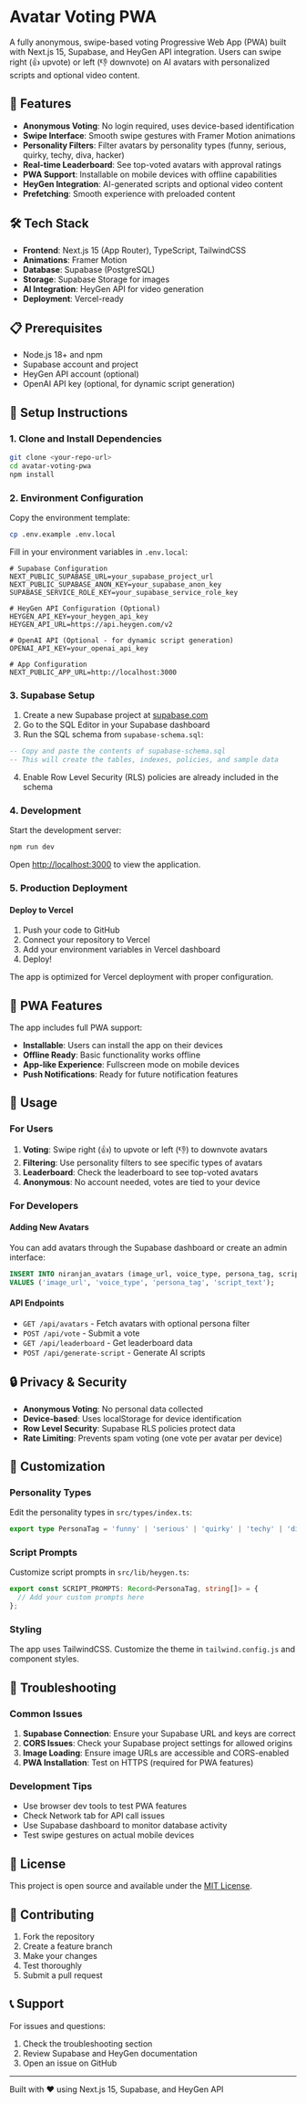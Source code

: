 # Avatar Voting PWA

A fully anonymous, swipe-based voting Progressive Web App (PWA) built with Next.js 15, Supabase, and HeyGen API integration. Users can swipe right (👍 upvote) or left (👎 downvote) on AI avatars with personalized scripts and optional video content.

## 🚀 Features

- **Anonymous Voting**: No login required, uses device-based identification
- **Swipe Interface**: Smooth swipe gestures with Framer Motion animations
- **Personality Filters**: Filter avatars by personality types (funny, serious, quirky, techy, diva, hacker)
- **Real-time Leaderboard**: See top-voted avatars with approval ratings
- **PWA Support**: Installable on mobile devices with offline capabilities
- **HeyGen Integration**: AI-generated scripts and optional video content
- **Prefetching**: Smooth experience with preloaded content

## 🛠️ Tech Stack

- **Frontend**: Next.js 15 (App Router), TypeScript, TailwindCSS
- **Animations**: Framer Motion
- **Database**: Supabase (PostgreSQL)
- **Storage**: Supabase Storage for images
- **AI Integration**: HeyGen API for video generation
- **Deployment**: Vercel-ready

## 📋 Prerequisites

- Node.js 18+ and npm
- Supabase account and project
- HeyGen API account (optional)
- OpenAI API key (optional, for dynamic script generation)

## 🔧 Setup Instructions

### 1. Clone and Install Dependencies

```bash
git clone <your-repo-url>
cd avatar-voting-pwa
npm install
```

### 2. Environment Configuration

Copy the environment template:

```bash
cp .env.example .env.local
```

Fill in your environment variables in `.env.local`:

```env
# Supabase Configuration
NEXT_PUBLIC_SUPABASE_URL=your_supabase_project_url
NEXT_PUBLIC_SUPABASE_ANON_KEY=your_supabase_anon_key
SUPABASE_SERVICE_ROLE_KEY=your_supabase_service_role_key

# HeyGen API Configuration (Optional)
HEYGEN_API_KEY=your_heygen_api_key
HEYGEN_API_URL=https://api.heygen.com/v2

# OpenAI API (Optional - for dynamic script generation)
OPENAI_API_KEY=your_openai_api_key

# App Configuration
NEXT_PUBLIC_APP_URL=http://localhost:3000
```

### 3. Supabase Setup

1. Create a new Supabase project at [supabase.com](https://supabase.com)
2. Go to the SQL Editor in your Supabase dashboard
3. Run the SQL schema from `supabase-schema.sql`:

```sql
-- Copy and paste the contents of supabase-schema.sql
-- This will create the tables, indexes, policies, and sample data
```

4. Enable Row Level Security (RLS) policies are already included in the schema

### 4. Development

Start the development server:

```bash
npm run dev
```

Open [http://localhost:3000](http://localhost:3000) to view the application.

### 5. Production Deployment

#### Deploy to Vercel

1. Push your code to GitHub
2. Connect your repository to Vercel
3. Add your environment variables in Vercel dashboard
4. Deploy!

The app is optimized for Vercel deployment with proper configuration.

## 📱 PWA Features

The app includes full PWA support:

- **Installable**: Users can install the app on their devices
- **Offline Ready**: Basic functionality works offline
- **App-like Experience**: Fullscreen mode on mobile devices
- **Push Notifications**: Ready for future notification features

## 🎯 Usage

### For Users

1. **Voting**: Swipe right (👍) to upvote or left (👎) to downvote avatars
2. **Filtering**: Use personality filters to see specific types of avatars
3. **Leaderboard**: Check the leaderboard to see top-voted avatars
4. **Anonymous**: No account needed, votes are tied to your device

### For Developers

#### Adding New Avatars

You can add avatars through the Supabase dashboard or create an admin interface:

```sql
INSERT INTO niranjan_avatars (image_url, voice_type, persona_tag, script) 
VALUES ('image_url', 'voice_type', 'persona_tag', 'script_text');
```

#### API Endpoints

- `GET /api/avatars` - Fetch avatars with optional persona filter
- `POST /api/vote` - Submit a vote
- `GET /api/leaderboard` - Get leaderboard data
- `POST /api/generate-script` - Generate AI scripts

## 🔒 Privacy & Security

- **Anonymous Voting**: No personal data collected
- **Device-based**: Uses localStorage for device identification
- **Row Level Security**: Supabase RLS policies protect data
- **Rate Limiting**: Prevents spam voting (one vote per avatar per device)

## 🎨 Customization

### Personality Types

Edit the personality types in `src/types/index.ts`:

```typescript
export type PersonaTag = 'funny' | 'serious' | 'quirky' | 'techy' | 'diva' | 'hacker';
```

### Script Prompts

Customize script prompts in `src/lib/heygen.ts`:

```typescript
export const SCRIPT_PROMPTS: Record<PersonaTag, string[]> = {
  // Add your custom prompts here
};
```

### Styling

The app uses TailwindCSS. Customize the theme in `tailwind.config.js` and component styles.

## 🐛 Troubleshooting

### Common Issues

1. **Supabase Connection**: Ensure your Supabase URL and keys are correct
2. **CORS Issues**: Check your Supabase project settings for allowed origins
3. **Image Loading**: Ensure image URLs are accessible and CORS-enabled
4. **PWA Installation**: Test on HTTPS (required for PWA features)

### Development Tips

- Use browser dev tools to test PWA features
- Check Network tab for API call issues
- Use Supabase dashboard to monitor database activity
- Test swipe gestures on actual mobile devices

## 📄 License

This project is open source and available under the [MIT License](LICENSE).

## 🤝 Contributing

1. Fork the repository
2. Create a feature branch
3. Make your changes
4. Test thoroughly
5. Submit a pull request

## 📞 Support

For issues and questions:

1. Check the troubleshooting section
2. Review Supabase and HeyGen documentation
3. Open an issue on GitHub

---

Built with ❤️ using Next.js 15, Supabase, and HeyGen API
